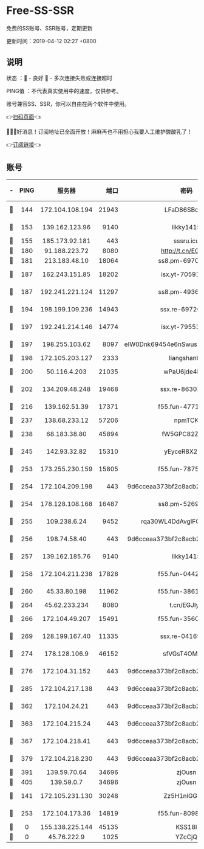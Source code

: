# Free-SS-SSR

免费的SS账号、SSR账号，定期更新

更新时间：2019-04-12 02:27 +0800

## 说明

状态     ：🙂 - 良好 🙁 - 多次连接失败或连接超时

PING值   ：不代表真实使用中的速度，仅供参考。

账号兼容SS、SSR，你可以自由在两个软件中使用。

👉[扫码页面](https://liesauer.github.io/Free-SS-SSR/)👈

🎉🎉🎉好消息！订阅地址已全面开放！麻麻再也不用担心我要人工维护酸酸乳了！

👉[订阅链接](https://www.liesauer.net/yogurt/subscribe?ACCESS_TOKEN=DAYxR3mMaZAsaqUb)👈

## 账号

|-|PING|服务器|端口|密码|加密方式|区域|
|:----:|:----:|:-----:|-----:|:----:|:----:|:----:|
|🙂|144|172.104.108.194|21943|LFaD86SBq2lY|aes-256-cfb|JP|
|🙂|153|139.162.123.96|9140|likky1415|aes-256-cfb|JP|
|🙂|155|185.173.92.181|443|sssru.icu|rc4-md5|RU|
|🙂|180|91.188.223.72|8080|http://t.cn/EGJIyrl|rc4-md5|RU|
|🙂|181|213.183.48.10|18064|ss8.pm-69704775|rc4-md5|RU|
|🙂|187|162.243.151.85|18202|isx.yt-70591909|aes-256-cfb|US|
|🙂|187|192.241.221.124|11297|ss8.pm-49366611|aes-256-cfb|US|
|🙂|194|198.199.109.236|14943|ssx.re-69726715|aes-256-cfb|US|
|🙂|197|192.241.214.146|14774|isx.yt-79553364|aes-256-cfb|US|
|🙂|197|198.255.103.62|8097|eIW0Dnk69454e6nSwuspv9DmS201tQ0D|aes-256-cfb|US|
|🙂|198|172.105.203.127|2333|liangshanbo|chacha20|JP|
|🙂|200|50.116.4.203|21035|wPaU6jde4NZT|aes-256-cfb|US|
|🙂|202|134.209.48.248|19468|ssx.re-86302752|aes-256-cfb|US|
|🙂|216|139.162.51.39|17371|f55.fun-47715788|aes-256-cfb|SG|
|🙂|237|138.68.233.12|57206|npmTCK|rc4-md5|US|
|🙂|238|68.183.38.80|45894|fW5GPC82Z97G|aes-256-cfb|GB|
|🙂|245|142.93.32.82|15310|yEyceR8X2EVd|aes-256-cfb|GB|
|🙂|253|173.255.230.159|15805|f55.fun-78754827|aes-256-cfb|US|
|🙂|254|172.104.209.198|443|9d6cceaa373bf2c8acb22e60b6a58be6|aes-256-cfb|US|
|🙂|254|178.128.108.168|16487|ss8.pm-52699195|aes-256-cfb|SG|
|🙂|255|109.238.6.24|9452|rqa30WL4DdAvgIFG6Fs3znzTa|aes-256-cfb|FR|
|🙂|256|198.74.58.40|443|9d6cceaa373bf2c8acb22e60b6a58be6|aes-256-cfb|US|
|🙂|257|139.162.185.76|9140|likky1415|aes-256-cfb|DE|
|🙂|258|172.104.211.238|17828|f55.fun-04428488|aes-256-cfb|US|
|🙂|260|45.33.80.198|11962|f55.fun-38615742|aes-256-cfb|US|
|🙂|264|45.62.233.234|8080|t.cn/EGJIyrl|rc4-md5|CA|
|🙂|266|172.104.49.207|15491|f55.fun-35608274|aes-256-cfb|SG|
|🙂|269|128.199.167.40|11335|ssx.re-04169408|aes-256-cfb|SG|
|🙂|274|178.128.106.9|46152|sfVGsT4OMxHC|aes-256-cfb|SG|
|🙂|276|172.104.31.152|443|9d6cceaa373bf2c8acb22e60b6a58be6|aes-256-cfb|US|
|🙂|285|172.104.217.138|443|9d6cceaa373bf2c8acb22e60b6a58be6|aes-256-cfb|US|
|🙂|362|172.104.24.21|443|9d6cceaa373bf2c8acb22e60b6a58be6|aes-256-cfb|US|
|🙂|363|172.104.215.24|443|9d6cceaa373bf2c8acb22e60b6a58be6|aes-256-cfb|US|
|🙂|367|172.104.218.41|443|9d6cceaa373bf2c8acb22e60b6a58be6|aes-256-cfb|US|
|🙂|379|172.104.218.230|443|9d6cceaa373bf2c8acb22e60b6a58be6|aes-256-cfb|US|
|🙂|391|139.59.70.64|34696|zjOusn|chacha20|IN|
|🙂|405|139.59.0.7|34696|zjOusn|chacha20|IN|
|🙂|141|172.105.231.130|30248|Zz5H1nlGGKHx|aes-256-cfb|JP|
|🙂|253|172.104.173.36|14819|f55.fun-80989393|aes-256-cfb|SG|
|🙁|0|155.138.225.144|45135|KSS18l|rc4-md5|US|
|🙁|0|45.76.222.9|1025|YZcCjQ|rc4-md5|JP|
